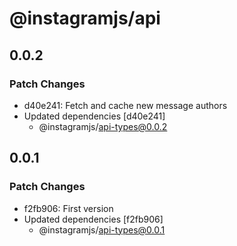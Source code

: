 # @instagramjs/api

## 0.0.2

### Patch Changes

- d40e241: Fetch and cache new message authors
- Updated dependencies [d40e241]
  - @instagramjs/api-types@0.0.2

## 0.0.1

### Patch Changes

- f2fb906: First version
- Updated dependencies [f2fb906]
  - @instagramjs/api-types@0.0.1
